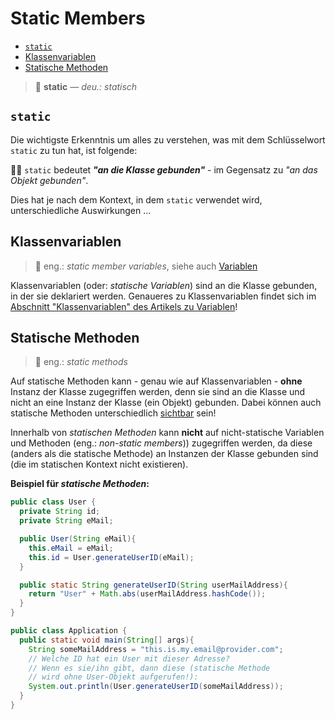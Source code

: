 # Static Members<!-- omit in toc -->

- [`static`](#static)
- [Klassenvariablen](#klassenvariablen)
- [Statische Methoden](#statische-methoden)

> :speech_balloon: **static** &mdash; _deu.: statisch_

## `static`

Die wichtigste Erkenntnis um alles zu verstehen, was mit dem Schlüsselwort `static` zu tun hat, ist folgende:

:woman_teacher: `static` bedeutet _**"an die Klasse gebunden"**_ - im Gegensatz zu _"an das Objekt gebunden"_.

Dies hat je nach dem Kontext, in dem `static` verwendet wird, unterschiedliche Auswirkungen ...


## Klassenvariablen

> :speech_balloon: eng.: _static member variables_, siehe auch [Variablen](Variablen.md)

Klassenvariablen (oder: _statische Variablen_) sind an die Klasse gebunden, in der sie deklariert werden. Genaueres zu Klassenvariablen findet sich im [Abschnitt "Klassenvariablen" des Artikels zu Variablen](Variablen.md#klassenvariablen)!


## Statische Methoden

> :speech_balloon: eng.: _static methods_

Auf statische Methoden kann - genau wie auf Klassenvariablen - **ohne** Instanz der Klasse zugegriffen werden, denn sie sind an die Klasse und nicht an eine Instanz der Klasse (ein Objekt) gebunden. Dabei können auch statische Methoden unterschiedlich [sichtbar](Objekte-I-Initialisierung-Members-Zugriff.md#zugriffs-sichtbarkeitsmodifizierer) sein!

Innerhalb von _statischen Methoden_ kann **nicht** auf nicht-statische Variablen und Methoden (eng.: _non-static members_)) zugegriffen werden, da diese (anders als die statische Methode) an Instanzen der Klasse gebunden sind (die im statischen Kontext nicht existieren).

**Beispiel für _statische Methoden_:**

```java
public class User {
  private String id;
  private String eMail;

  public User(String eMail){
    this.eMail = eMail;
    this.id = User.generateUserID(eMail);
  }

  public static String generateUserID(String userMailAddress){
    return "User" + Math.abs(userMailAddress.hashCode());
  }
}

public class Application {
  public static void main(String[] args){
    String someMailAddress = "this.is.my.email@provider.com";
    // Welche ID hat ein User mit dieser Adresse?
    // Wenn es sie/ihn gibt, dann diese (statische Methode
    // wird ohne User-Objekt aufgerufen!):
    System.out.println(User.generateUserID(someMailAddress));
  }
}
```









